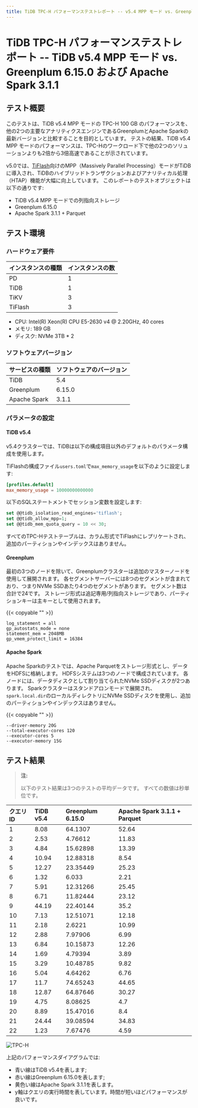 ```yaml
---
title: TiDB TPC-H パフォーマンステストレポート -- v5.4 MPP モード vs. Greenplum 6.15.0 および Apache Spark 3.1.1
---
```


# TiDB TPC-H パフォーマンステストレポート -- TiDB v5.4 MPP モード vs. Greenplum 6.15.0 および Apache Spark 3.1.1

## テスト概要

このテストは、TiDB v5.4 MPP モードの TPC-H 100 GB のパフォーマンスを、他の2つの主要なアナリティクスエンジンであるGreenplumとApache Sparkの最新バージョンと比較することを目的としています。 テストの結果、TiDB v5.4 MPP モードのパフォーマンスは、TPC-Hのワークロード下で他の2つのソリューションよりも2倍から3倍高速であることが示されています。

v5.0では、[TiFlash](/tiflash/tiflash-overview.md)向けのMPP（Massively Parallel Processing）モードがTiDBに導入され、TiDBのハイブリッドトランザクションおよびアナリティカル処理（HTAP）機能が大幅に向上しています。 このレポートのテストオブジェクトは以下の通りです:

+ TiDB v5.4 MPP モードでの列指向ストレージ
+ Greenplum 6.15.0
+ Apache Spark 3.1.1 + Parquet

## テスト環境

### ハードウェア要件

| インスタンスの種類 | インスタンスの数 |
|:----------|:----------|
| PD        | 1 |
| TiDB     | 1 |
| TiKV     | 3 |
| TiFlash   | 3 |

+ CPU: Intel(R) Xeon(R) CPU E5-2630 v4 @ 2.20GHz, 40 cores
+ メモリ: 189 GB
+ ディスク: NVMe 3TB * 2

### ソフトウェアバージョン

| サービスの種類 | ソフトウェアのバージョン |
|:----------|:-----------|
| TiDB      | 5.4        |
| Greenplum   |  6.15.0  |
| Apache Spark | 3.1.1   |

### パラメータの設定

#### TiDB v5.4

v5.4クラスターでは、TiDBは以下の構成項目以外のデフォルトのパラメータ構成を使用します。

TiFlashの構成ファイル`users.toml`で`max_memory_usage`を以下のように設定します:

```toml
[profiles.default]
max_memory_usage = 10000000000000
```

以下のSQLステートメントでセッション変数を設定します:

```sql
set @@tidb_isolation_read_engines='tiflash';
set @@tidb_allow_mpp=1;
set @@tidb_mem_quota_query = 10 << 30;
```

すべてのTPC-Hテストテーブルは、カラム形式でTiFlashにレプリケートされ、追加のパーティションやインデックスはありません。

#### Greenplum

最初の3つのノードを除いて、Greenplumクラスターは追加のマスターノードを使用して展開されます。 各セグメントサーバーには8つのセグメントが含まれており、つまりNVMe SSDあたり4つのセグメントがあります。 セグメント数は合計で24です。 ストレージ形式は追記専用/列指向ストレージであり、パーティションキーは主キーとして使用されます。

{{< copyable "" >}}

```
log_statement = all
gp_autostats_mode = none
statement_mem = 2048MB
gp_vmem_protect_limit = 16384
```

#### Apache Spark

Apache Sparkのテストでは、Apache Parquetをストレージ形式とし、データをHDFSに格納します。 HDFSシステムは3つのノードで構成されています。 各ノードには、データディスクとして割り当てられたNVMe SSDディスクが2つあります。 Sparkクラスターはスタンドアロンモードで展開され、`spark.local.dir`のローカルディレクトリにNVMe SSDディスクを使用し、追加のパーティションやインデックスはありません。

{{< copyable "" >}}

```
--driver-memory 20G
--total-executor-cores 120
--executor-cores 5
--executor-memory 15G
```

## テスト結果

> **注:**
>
> 以下のテスト結果は3つのテストの平均データです。 すべての数値は秒単位です。

| クエリID |  TiDB v5.4  |  Greenplum 6.15.0 |  Apache Spark 3.1.1 + Parquet |
| :-------- | :----------- | :------------ | :-------------- |
| 1       |    8.08   |      64.1307  |      52.64   |
| 2       |    2.53   |      4.76612  |      11.83   |
| 3       |    4.84   |      15.62898  |      13.39  |
| 4       |    10.94  |  12.88318    |      8.54     |
| 5       |   12.27    | 23.35449    |      25.23    |
| 6       |    1.32    |   6.033     |      2.21     |
| 7       |    5.91    |   12.31266  |      25.45    |
| 8       |    6.71    |   11.82444  |      23.12    |
| 9       |   44.19    |   22.40144  |       35.2    |
| 10      |    7.13    |   12.51071  |      12.18    |
| 11      |    2.18    |  2.6221     |      10.99    |
| 12      |    2.88    |   7.97906   |      6.99     |
| 13      |    6.84    |   10.15873  |      12.26    |
| 14      |    1.69    |   4.79394   |       3.89    |
| 15      |   3.29     |   10.48785  |       9.82    |
| 16      |    5.04    |   4.64262   |       6.76    |
| 17      |   11.7     |   74.65243  |      44.65    |
| 18      |   12.87    |   64.87646  |      30.27    |
| 19      |    4.75    |   8.08625   |        4.7    |
| 20      |    8.89    |   15.47016  |        8.4    |
| 21      |   24.44    |   39.08594  |      34.83    |
| 22      |    1.23    |   7.67476   |       4.59    |

![TPC-H](/media/tidb-v5.4-tpch-100-vs-gp-spark.png)

上記のパフォーマンスダイアグラムでは:

- 青い線はTiDB v5.4を表します;
- 赤い線はGreenplum 6.15.0を表します;
- 黄色い線はApache Spark 3.1.1を表します。
- y軸はクエリの実行時間を表しています。時間が短いほどパフォーマンスが良いです。